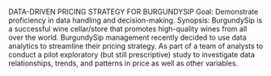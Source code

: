 DATA-DRIVEN PRICING STRATEGY FOR BURGUNDYSIP
Goal: Demonstrate proficiency in data handling and decision-making.
Synopsis:
BurgundySip is a successful wine cellar/store that promotes high-quality wines from all over the world.
BurgundySip management recently decided to use data analytics to streamline their pricing strategy. As part of a team of analysts to conduct a pilot exploratory (but still prescriptive) study to investigate data relationships, trends, and patterns in price as well as other variables.
